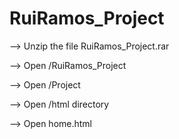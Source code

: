 # RuiRamos_Project

--> Unzip the file RuiRamos_Project.rar

--> Open /RuiRamos_Project

--> Open /Project

--> Open /html directory

--> Open home.html
